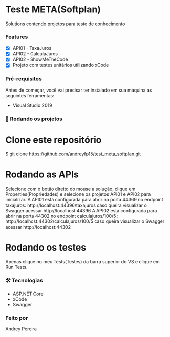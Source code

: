 # Teste META(Softplan)
Solutions contendo projetos para teste de conhecimento

### Features

- [x] API01 - TaxaJuros
- [x] API02 - CalculaJuros
- [x] API02 - ShowMeTheCode
- [x] Projeto com testes unitários utilizando xCode 

### Pré-requisitos

Antes de começar, você vai precisar ter instalado em sua máquina as seguintes ferramentas:
- Visual Studio 2019

### 🎲 Rodando os projetos

# Clone este repositório
$ git clone <https://github.com/andreyfp15/test_meta_softplan.git>

# Rodando as APIs
  Selecione com o botão direito do mouse a solução, clique em Properties(Propriedades) e selecione os projetos API01 e API02 para inicializar.
  A API01 está configurada para abrir na porta 44369 no endpoint taxajuros: http://localhost:44396/taxajuros caso queira visualizar o Swagger acessar http://localhost:44396
  A API02 está configurada para abrir na porta 44302 no endpoint calculajuros/100/5 : http://localhost:44302/calculajuros/100/5 caso queira visualizar o Swagger acessar http://localhost:44302
  
  
# Rodando os testes
  Apenas clique no meu Tests(Testes) da barra superior do VS e clique em Run Tests. 
  
### 🛠 Tecnologias
 - ASP.NET Core
 - xCode
 - Swagger

### Feito por
  Andrey Pereira
